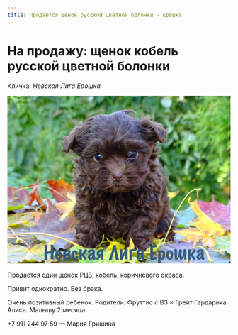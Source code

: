 ```yaml
---
title: Продается щенок русской цветной болонки - Ерошка
---
```


# На продажу: щенок кобель русской цветной болонки

Кличка: *Невская Лига Ерошка*

![Невская Лига Ерошка](assets/photos/eroshka-2018.10.jpg)

Продается один щенок РЦБ, кобель, коричневого окраса. 

Привит однократно. Без брака.


Очень позитивный ребенок. Родители: Фруттис с ВЗ × Грейт Гардарика Алиса. Малышу 2 месяца.

+7 911 244 97 59 &mdash; Мария Гришина

